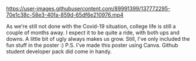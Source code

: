 https://user-images.githubusercontent.com/89991399/137772295-70e1c38c-58e3-40fa-859d-65df6e210976.mp4

As we're still not done with the Covid-19 situation, college life is still a couple of months away. I expect it to be quite a ride, with both ups and downs. A little bit of ugly always makes us grow. Still, I've only included the fun stuff in the poster :) 
P.S. I've made this poster using Canva. Github student developer pack did come in handy.
